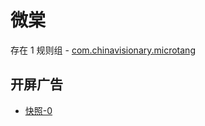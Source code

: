# 微棠

存在 1 规则组 - [com.chinavisionary.microtang](/src/apps/com.chinavisionary.microtang.ts)

## 开屏广告

- [快照-0](https://i.gkd.li/import/12841143)

